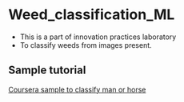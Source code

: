 # Weed_classification_ML
- This is a part of innovation practices laboratory
- To classify weeds from images present. 


## Sample tutorial 

[Coursera sample to classify man or horse](https://github.com/lmoroney/dlaicourse/blob/master/Horse-or-Human-WithDropouts.ipynb)
